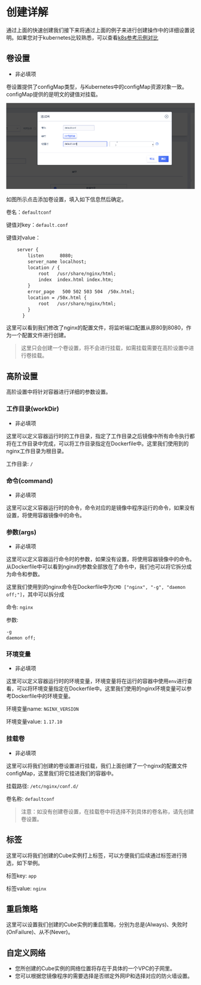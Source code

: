 # 创建详解

通过上面的快速创建我们接下来将通过上面的例子来进行创建操作中的详细设置说明。如果您对于kubernetes比较熟悉，可以查看[k8s参考示例对比](./from_k8s.md)

## 卷设置

* 非必填项

卷设置提供了configMap类型，与Kubernetes中的configMap资源对象一致。configMap提供的是明文的键值对挂载。

![](../images/volume1.png)

如图所示点击添加卷设置，填入如下信息然后确定。

卷名：`defaultconf`

键值对key：`default.conf`

键值对value：
```
    server {
        listen      8080; 
        server_name localhost; 
        location / {
            root   /usr/share/nginx/html; 
            index  index.html index.htm; 
        } 
        error_page   500 502 503 504  /50x.html; 
        location = /50x.html { 
            root   /usr/share/nginx/html; 
        }
      }
```

这里可以看到我们修改了nginx的配置文件，将监听端口配置从原80到8080，作为一个配置文件进行创建。

> 这里只会创建一个卷设置，将不会进行挂载，如需挂载需要在高阶设置中进行卷挂载。

## 高阶设置

高阶设置中将针对容器进行详细的参数设置。

### 工作目录(workDir)

* 非必填项

这里可以定义容器运行时的工作目录，指定了工作目录之后镜像中所有命令执行都将在工作目录中完成，可以将工作目录指定在Dockerfile中。这里我们使用到的nginx工作目录为根目录。

工作目录: `/`

### 命令(command)

* 非必填项
  
这里可以定义容器运行时的命令，命令对应的是镜像中程序运行的命令，如果没有设置，将使用容器镜像中的命令。

### 参数(args)

* 非必填项  

这里可以定义容器运行命令时的参数，如果没有设置，将使用容器镜像中的命令。从Dockerfile中可以看到nginx的参数全部放在了命令中，我们也可以将它拆分成为命令和参数。

这里我们使用到的nginx命令在Dockerfile中为`CMD ["nginx", "-g", "daemon off;"]`，其中可以拆分成

命令: `nginx`

参数: 
```
-g
daemon off;
```


### 环境变量

* 非必填项

这里可以定义容器运行时的环境变量，环境变量将在运行的容器中使用`env`进行查看，可以将环境变量指定在Dockerfile中。这里我们使用的nginx环境变量可以参考Dockerfile中的环境变量。

环境变量name: `NGINX_VERSION`

环境变量value: `1.17.10`

### 挂载卷

* 非必填项

这里可以将我们创建的卷设置进行挂载，我们上面创建了一个nginx的配置文件configMap，这里我们将它挂进我们的容器中。
  
挂载路径: `/etc/nginx/conf.d/`

卷名称: `defaultconf`

> 注意：如没有创建卷设置，在挂载卷中将选择不到具体的卷名称，请先创建卷设置。

## 标签

这里可以将我们创建的Cube实例打上标签，可以方便我们后续通过标签进行筛选，如下举例。

标签key: `app`

标签value: `nginx`

## 重启策略

这里可以设置我们创建的Cube实例的重启策略，分别为总是(Always)、失败时(OnFailure)、从不(Never)。

## 自定义网络

* 您所创建的Cube实例的网络位置将存在于具体的一个VPC的子网里。
* 您可以根据您镜像程序的需要选择是否绑定外网IP和选择对应的防火墙设置。

